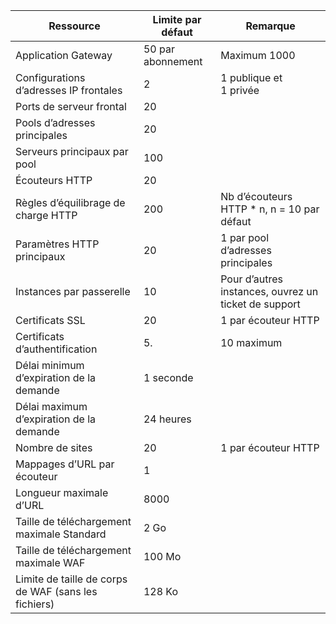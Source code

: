 | Ressource | Limite par défaut | Remarque |
| --- | --- | --- |
| Application Gateway |50 par abonnement | Maximum 1000 |
| Configurations d’adresses IP frontales |2 |1 publique et 1 privée |
| Ports de serveur frontal |20 | |
| Pools d’adresses principales |20 | |
| Serveurs principaux par pool |100 | |
| Écouteurs HTTP |20 | |
| Règles d’équilibrage de charge HTTP |200 |Nb d’écouteurs HTTP * n, n = 10 par défaut |
| Paramètres HTTP principaux |20 |1 par pool d’adresses principales |
| Instances par passerelle |10 | Pour d’autres instances, ouvrez un ticket de support |
| Certificats SSL |20 |1 par écouteur HTTP |
| Certificats d’authentification |5. | 10 maximum |
| Délai minimum d’expiration de la demande |1 seconde | |
| Délai maximum d’expiration de la demande |24 heures | |
| Nombre de sites |20 |1 par écouteur HTTP |
| Mappages d’URL par écouteur |1 | |
|Longueur maximale d’URL|8000|
| Taille de téléchargement maximale Standard |2 Go | |
| Taille de téléchargement maximale WAF |100 Mo| |
|Limite de taille de corps de WAF (sans les fichiers)|128 Ko|

